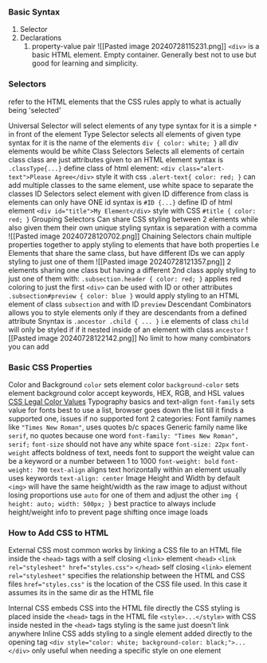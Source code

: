 ### Basic Syntax
1. Selector
2. Declarations
	1. property-value pair
![[Pasted image 20240728115231.png]]
	`<div>` is a basic HTML element. Empty container. Generally best not to use but good for learning and simplicity. 

### Selectors
refer to the HTML elements that the CSS rules apply to 
what is actually being 'selected'

Universal Selector
	will select elements of any type
	syntax for it is a simple `*` in front of the element 
Type Selector 
	selects all elements of given type 
	syntax for it is the name of the elements 
	`div { color: white; }` all div elements would be white 
Class Selectors
	Selects all elements of certain class
	class are just attributes given to an HTML element 
	syntax is `.classType{...}`
	define class of html element:
		`<div class="alert-text">Please Agree</div>`
	style it with css
		`.alert-text{ color: red; }` 
	can add multiple classes to the same element, use white space to separate the classes 
ID Selectors
	select element with given ID 
	difference from class is elements can only have ONE id 
	syntax is `#ID {...}` 
	define ID of html element 
		`<div id="title">My Element</div>`
	style with CSS 
		`#title { color: red; }` 
Grouping Selectors
	Can share CSS styling between 2 elements while also given them their own unique styling 
	syntax is separation with a comma 
![[Pasted image 20240728120702.png]]
Chaining Selectors 
	chain multiple properties together to apply styling to elements that have both properties 
	I.e Elements that share the same class, but have different IDs we can apply styling to just one of them 
![[Pasted image 20240728121357.png]]
	2 elements sharing one class but having a different 2nd class 
	apply styling to just one of them with: 
		`.subsection.header { color: red; }`
		applies red coloring to just the first `<div>` 
	can be used with ID or other attributes 
		`.subsection#preview { color: blue }`
			would apply styling to an HTML element of class `subsection` and with ID `preview`
Descendant Combinators 
	allows you to style elements only if they are descendants from a defined attribute 
	Snyntax is `.ancestor .child { ... }`
	i.e elements of class `child` will only be styled if if it nested inside of an element with class  `ancestor`
![[Pasted image 20240728122142.png]]
	No limit to how many combinators you can add 

### Basic CSS Properties
Color and Background
	`color` sets element color
	`background-color` sets element background color
		accept keywords, HEX, RGB, and HSL values 
		[CSS Legal Color Values](https://www.w3schools.com/cssref/css_colors_legal.php)
Typography basics and text-align
	`font-family` sets value for fonts 
		best to use a list, browser goes down the list till it finds a supported one, issues if no supported font
		2 categories:
			Font family names like `"Times New Roman"`, uses quotes b/c spaces
			Generic family name like `serif`, no quotes because one word
		`font-family: "Times New Roman", serif;`
	`font-size` 
		should not have any white space
		`font-size: 22px`
	`font-weight` affects boldness of text, needs font to support the weight
		value can be a keyword or a number between 1 to 1000
		`font-weight: bold`
		`font-weight: 700`
	`text-align` aligns text horizontally within an element 
		usually uses keywords
		`text-align: center`
Image Height and Width
	by default `<img>` will have the same height/width as the raw image
	to adjust without losing proportions use `auto` for one of them and adjust the other 
		`img { height: auto; width: 500px; }`
	best practice to always include height/weight info to prevent page shifting once image loads 
### How to Add CSS to HTML 
External CSS
	most common
	works by linking a CSS file to an HTML file inside the `<head>` tags with a self closing `<link>` element 
		`<head>`
			`<link rel="stylesheet" href="styles.css">`
		`</head>`
	self closing `<link>` element 
		`rel="stylesheet"` specifies the relationship between the HTML and CSS files
		`href="styles.css"` is the location of the CSS file used. In this case it assumes its in the same dir as the HTML file 

Internal CSS
	embeds CSS into the HTML file directly 
	the CSS styling is placed inside the `<head>` tags in the HTML file 
		`<style>...</style>` with CSS inside nested in the `<head>` tags
	styling is the same just doesn't link anywhere 
Inline CSS 
	adds styling to a single element 
	added directly to the opening tag 
		`<div style="color: white; background-color: black;">...</div>`
	only useful when needing a specific style on one element 
	